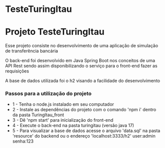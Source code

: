 # TesteTuringItau

<h1>Projeto TesteTuringItau</h1>

<p>Esse projeto consiste no desenvolvimento de uma aplicação de simulação de transferência bancária</p>
<p>O back-end foi desenvolvido em Java Spring Boot nos conceitos de uma API Rest sendo assim disponibilizando o serviço para o front-end fazer as requisições</p>
<p>A base de dados utilizada foi o h2 visando a facilidade do desenvolvimento</p>
 
 
 <h3>Passos para a utilização do projeto</h3>
 
<ul>
  <li>1 - Tenha o node.js instalado em seu computador</li>
  <li>2 - Instale as dependências do projeto com o comando 'npm i' dentro da pasta TuringItau_front</li>
  <li>3 - Dê 'npm start' para inicialização do front-end</li>
  <li>4 - Execute o back-end na pasta turingitau (versão java 17)</li>
  <li>5 - Para visualizar a base de dados acesse o arquivo 'data.sql' na pasta 'resource' do backend ou o endereço 'localhost:3333/h2' user:admin senha:123</li>
</ul>
